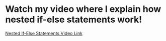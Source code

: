 # Watch my video where I explain how nested if-else statements work!  
[Nested If-Else Statements Video Link](https://youtu.be/eelXkV2Auuc)  
